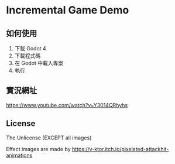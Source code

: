 # Incremental Game Demo

## 如何使用

1. 下載 Godot 4
2. 下載程式碼
3. 在 Godot 中載入專案
4. 執行

## 實況網址

https://www.youtube.com/watch?v=Y3014QRhyhs

## License

The Unlicense (EXCEPT all images)

Effect images are made by https://v-ktor.itch.io/pixelated-attackhit-animations